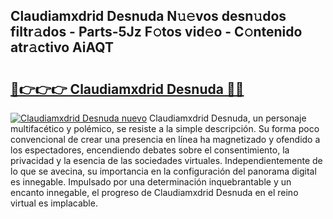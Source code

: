 ## Claudiamxdrid Desnuda N𝚞𝚎vos desn𝚞dos filtr𝚊dos - Parts-5Jz F𝚘tos vid𝚎o - C𝚘ntenido atr𝚊ctivo AiAQT

# <h2><a href="http://mb2wliw.tromn.icu/?c=Claudiamxdrid+Desnuda">🔗👉👉👉 Claudiamxdrid Desnuda 🔗🔗</a></h2>

[![Claudiamxdrid Desnuda nuevo](https://i.imgur.com/pEAQMta.gif)](http://mb2wliw.tromn.icu/?c=Claudiamxdrid+Desnuda)
Claudiamxdrid Desnuda, un personaje multifacético y polémico, se resiste a la simple descripción. Su forma poco convencional de crear una presencia en línea ha magnetizado y ofendido a los espectadores, encendiendo debates sobre el consentimiento, la privacidad y la esencia de las sociedades virtuales. Independientemente de lo que se avecina, su importancia en la configuración del panorama digital es innegable. Impulsado por una determinación inquebrantable y un encanto innegable, el progreso de Claudiamxdrid Desnuda en el reino virtual es implacable.
